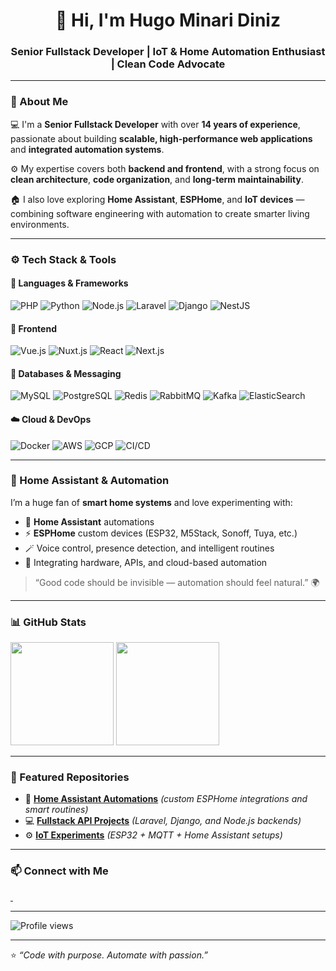 <!-- 🌟 Hugo Minari Diniz | Senior Fullstack Developer -->

<h1 align="center">👋 Hi, I'm Hugo Minari Diniz</h1>
<h3 align="center">
Senior Fullstack Developer | IoT & Home Automation Enthusiast | Clean Code Advocate
</h3>

---

### 🧩 About Me  
💻 I'm a **Senior Fullstack Developer** with over **14 years of experience**, passionate about building **scalable, high-performance web applications** and **integrated automation systems**.  

⚙️ My expertise covers both **backend and frontend**, with a strong focus on **clean architecture**, **code organization**, and **long-term maintainability**.  

🏠 I also love exploring **Home Assistant**, **ESPHome**, and **IoT devices** — combining software engineering with automation to create smarter living environments.

---

### ⚙️ Tech Stack & Tools  

#### 🧠 Languages & Frameworks  
![PHP](https://img.shields.io/badge/PHP-777BB4?style=for-the-badge&logo=php&logoColor=white)
![Python](https://img.shields.io/badge/Python-3776AB?style=for-the-badge&logo=python&logoColor=white)
![Node.js](https://img.shields.io/badge/Node.js-43853D?style=for-the-badge&logo=node.js&logoColor=white)
![Laravel](https://img.shields.io/badge/Laravel-FF2D20?style=for-the-badge&logo=laravel&logoColor=white)
![Django](https://img.shields.io/badge/Django-092E20?style=for-the-badge&logo=django&logoColor=white)
![NestJS](https://img.shields.io/badge/NestJS-E0234E?style=for-the-badge&logo=nestjs&logoColor=white)

#### 🎨 Frontend  
![Vue.js](https://img.shields.io/badge/Vue.js-4FC08D?style=for-the-badge&logo=vue.js&logoColor=white)
![Nuxt.js](https://img.shields.io/badge/Nuxt.js-00DC82?style=for-the-badge&logo=nuxt.js&logoColor=white)
![React](https://img.shields.io/badge/React-20232A?style=for-the-badge&logo=react&logoColor=61DAFB)
![Next.js](https://img.shields.io/badge/Next.js-000000?style=for-the-badge&logo=next.js&logoColor=white)

#### 💾 Databases & Messaging  
![MySQL](https://img.shields.io/badge/MySQL-4479A1?style=for-the-badge&logo=mysql&logoColor=white)
![PostgreSQL](https://img.shields.io/badge/PostgreSQL-336791?style=for-the-badge&logo=postgresql&logoColor=white)
![Redis](https://img.shields.io/badge/Redis-DC382D?style=for-the-badge&logo=redis&logoColor=white)
![RabbitMQ](https://img.shields.io/badge/RabbitMQ-FF6600?style=for-the-badge&logo=rabbitmq&logoColor=white)
![Kafka](https://img.shields.io/badge/Apache_Kafka-231F20?style=for-the-badge&logo=apachekafka&logoColor=white)
![ElasticSearch](https://img.shields.io/badge/ElasticSearch-005571?style=for-the-badge&logo=elasticsearch&logoColor=white)

#### ☁️ Cloud & DevOps  
![Docker](https://img.shields.io/badge/Docker-2496ED?style=for-the-badge&logo=docker&logoColor=white)
![AWS](https://img.shields.io/badge/AWS-232F3E?style=for-the-badge&logo=amazonaws&logoColor=white)
![GCP](https://img.shields.io/badge/GCP-4285F4?style=for-the-badge&logo=googlecloud&logoColor=white)
![CI/CD](https://img.shields.io/badge/CI/CD-2088FF?style=for-the-badge&logo=githubactions&logoColor=white)

---

### 🤖 Home Assistant & Automation  

I’m a huge fan of **smart home systems** and love experimenting with:  
- 🧠 **Home Assistant** automations  
- ⚡ **ESPHome** custom devices (ESP32, M5Stack, Sonoff, Tuya, etc.)  
- 🪄 Voice control, presence detection, and intelligent routines  
- 🧩 Integrating hardware, APIs, and cloud-based automation  

> “Good code should be invisible — automation should feel natural.” 🌍

---

### 📊 GitHub Stats  

<p align="left">
  <img src="https://github-readme-stats-coral-mu-39.vercel.app/api?username=hugominari&count_private=true&include_all_commits=true&show_icons=true&theme=tokyonight&hide_border=true" height="165" alt="">
  <img src="https://github-readme-stats-coral-mu-39.vercel.app/api/top-langs/?username=hugominari&layout=compact&theme=tokyonight&hide_border=true&langs_count=10&hide=PLpgSQL,SQL,CSS,SCSS,Shell,Batchfile,Dockerfile,Makefile,CoffeeScript,ApacheConf,Blade,Hack,Less&cache_seconds=1800" height="165" alt="">
</p>

---

### 🌟 Featured Repositories  
- 🧠 [**Home Assistant Automations**](#) *(custom ESPHome integrations and smart routines)*  
- 💻 [**Fullstack API Projects**](#) *(Laravel, Django, and Node.js backends)*  
- ⚙️ [**IoT Experiments**](#) *(ESP32 + MQTT + Home Assistant setups)*  

---

### 📫 Connect with Me  
<p align="left">
  <a href="https://www.linkedin.com/in/hugo-minari-diniz-057ab290" target="_blank">
    <img src="https://img.shields.io/badge/LinkedIn-Hugo_Minari_Diniz-blue?style=for-the-badge&logo=linkedin" alt="">
  </a>
  <a href="mailto:hugominari@hmdeveloper.com.br">
    <img src="https://img.shields.io/badge/Email-hugominari%40hmdeveloper.com.br-red?style=for-the-badge&logoColor=white" alt="">
  </a>
</p>

---

<p align="left">
  <img src="https://komarev.com/ghpvc/?username=hugominari&color=blueviolet&style=for-the-badge&label=Profile+Views" alt="Profile views"/>
</p>

---
⭐️ *“Code with purpose. Automate with passion.”*